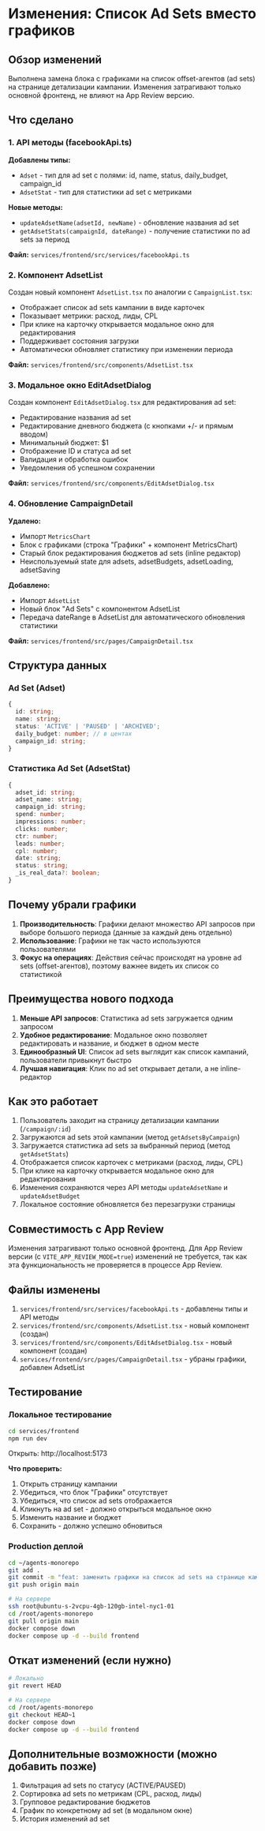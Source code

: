 # Изменения: Список Ad Sets вместо графиков

## Обзор изменений

Выполнена замена блока с графиками на список offset-агентов (ad sets) на странице детализации кампании. Изменения затрагивают только основной фронтенд, не влияют на App Review версию.

## Что сделано

### 1. API методы (facebookApi.ts)

**Добавлены типы:**
- `Adset` - тип для ad set с полями: id, name, status, daily_budget, campaign_id
- `AdsetStat` - тип для статистики ad set с метриками

**Новые методы:**
- `updateAdsetName(adsetId, newName)` - обновление названия ad set
- `getAdsetStats(campaignId, dateRange)` - получение статистики по ad sets за период

**Файл:** `services/frontend/src/services/facebookApi.ts`

### 2. Компонент AdsetList

Создан новый компонент `AdsetList.tsx` по аналогии с `CampaignList.tsx`:
- Отображает список ad sets кампании в виде карточек
- Показывает метрики: расход, лиды, CPL
- При клике на карточку открывается модальное окно для редактирования
- Поддерживает состояния загрузки
- Автоматически обновляет статистику при изменении периода

**Файл:** `services/frontend/src/components/AdsetList.tsx`

### 3. Модальное окно EditAdsetDialog

Создан компонент `EditAdsetDialog.tsx` для редактирования ad set:
- Редактирование названия ad set
- Редактирование дневного бюджета (с кнопками +/- и прямым вводом)
- Минимальный бюджет: $1
- Отображение ID и статуса ad set
- Валидация и обработка ошибок
- Уведомления об успешном сохранении

**Файл:** `services/frontend/src/components/EditAdsetDialog.tsx`

### 4. Обновление CampaignDetail

**Удалено:**
- Импорт `MetricsChart`
- Блок с графиками (строка "Графики" + компонент MetricsChart)
- Старый блок редактирования бюджетов ad sets (inline редактор)
- Неиспользуемый state для adsets, adsetBudgets, adsetLoading, adsetSaving

**Добавлено:**
- Импорт `AdsetList`
- Новый блок "Ad Sets" с компонентом AdsetList
- Передача dateRange в AdsetList для автоматического обновления статистики

**Файл:** `services/frontend/src/pages/CampaignDetail.tsx`

## Структура данных

### Ad Set (Adset)
```typescript
{
  id: string;
  name: string;
  status: 'ACTIVE' | 'PAUSED' | 'ARCHIVED';
  daily_budget: number; // в центах
  campaign_id: string;
}
```

### Статистика Ad Set (AdsetStat)
```typescript
{
  adset_id: string;
  adset_name: string;
  campaign_id: string;
  spend: number;
  impressions: number;
  clicks: number;
  ctr: number;
  leads: number;
  cpl: number;
  date: string;
  status: string;
  _is_real_data?: boolean;
}
```

## Почему убрали графики

1. **Производительность**: Графики делают множество API запросов при выборе большого периода (данные за каждый день отдельно)
2. **Использование**: Графики не так часто используются пользователями
3. **Фокус на операциях**: Действия сейчас происходят на уровне ad sets (offset-агентов), поэтому важнее видеть их список со статистикой

## Преимущества нового подхода

1. **Меньше API запросов**: Статистика ad sets загружается одним запросом
2. **Удобное редактирование**: Модальное окно позволяет редактировать и название, и бюджет в одном месте
3. **Единообразный UI**: Список ad sets выглядит как список кампаний, пользователи привыкнут быстро
4. **Лучшая навигация**: Клик по ad set открывает детали, а не inline-редактор

## Как это работает

1. Пользователь заходит на страницу детализации кампании (`/campaign/:id`)
2. Загружаются ad sets этой кампании (метод `getAdsetsByCampaign`)
3. Загружается статистика ad sets за выбранный период (метод `getAdsetStats`)
4. Отображается список карточек с метриками (расход, лиды, CPL)
5. При клике на карточку открывается модальное окно для редактирования
6. Изменения сохраняются через API методы `updateAdsetName` и `updateAdsetBudget`
7. Локальное состояние обновляется без перезагрузки страницы

## Совместимость с App Review

Изменения затрагивают только основной фронтенд. Для App Review версии (с `VITE_APP_REVIEW_MODE=true`) изменений не требуется, так как эта функциональность не проверяется в процессе App Review.

## Файлы изменены

1. `services/frontend/src/services/facebookApi.ts` - добавлены типы и API методы
2. `services/frontend/src/components/AdsetList.tsx` - новый компонент (создан)
3. `services/frontend/src/components/EditAdsetDialog.tsx` - новый компонент (создан)
4. `services/frontend/src/pages/CampaignDetail.tsx` - убраны графики, добавлен AdsetList

## Тестирование

### Локальное тестирование
```bash
cd services/frontend
npm run dev
```

Открыть: http://localhost:5173

**Что проверить:**
1. Открыть страницу кампании
2. Убедиться, что блок "Графики" отсутствует
3. Убедиться, что список ad sets отображается
4. Кликнуть на ad set - должно открыться модальное окно
5. Изменить название и бюджет
6. Сохранить - должно успешно обновиться

### Production деплой
```bash
cd ~/agents-monorepo
git add .
git commit -m "feat: заменить графики на список ad sets на странице кампании"
git push origin main

# На сервере
ssh root@ubuntu-s-2vcpu-4gb-120gb-intel-nyc1-01
cd /root/agents-monorepo
git pull origin main
docker compose down
docker compose up -d --build frontend
```

## Откат изменений (если нужно)

```bash
# Локально
git revert HEAD

# На сервере
cd /root/agents-monorepo
git checkout HEAD~1
docker compose down
docker compose up -d --build frontend
```

## Дополнительные возможности (можно добавить позже)

1. Фильтрация ad sets по статусу (ACTIVE/PAUSED)
2. Сортировка ad sets по метрикам (CPL, расход, лиды)
3. Групповое редактирование бюджетов
4. График по конкретному ad set (в модальном окне)
5. История изменений ad set





